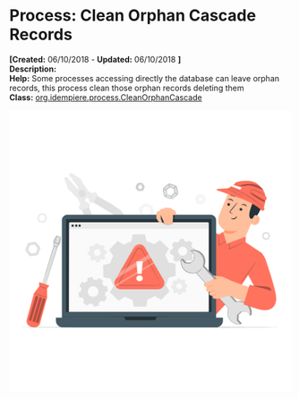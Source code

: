 # Process: Clean Orphan Cascade Records 

**[Created:** 06/10/2018 - **Updated:** 06/10/2018 **]**  
**Description:**   
**Help:** Some processes accessing directly the database can leave orphan records, this process clean those orphan records deleting them  
**Class:** [org.idempiere.process.CleanOrphanCascade](https://jenkins.idempiere.org/job/iDempiere12Daily/ws/org.idempiere.javadoc/API/org/idempiere/process/CleanOrphanCascade.html)

![](/img/docs/manual/CleanOrphanCascadeRecords-Process_iDempiere_v12.0.0.png)



